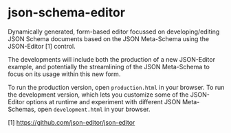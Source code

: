 # json-schema-editor
Dynamically generated, form-based editor focussed on developing/editing JSON Schema documents based on the JSON Meta-Schema using the JSON-Editor [1] control. 

The developments will include both the production of a new JSON-Editor example, and potentially the streamlining of the JSON Meta-Schema to focus on its usage within this new form.

To run the production version, open `production.html` in your browser.
To run the development version, which lets you customize some of the JSON-Editor options at runtime and experiment with different JSON Meta-Schemas, open `development.html` in your browser.

[1] https://github.com/json-editor/json-editor 

